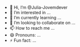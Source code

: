 - 👋 Hi, I’m @Julia-Jovemdever
- 👀 I’m interested in ...
- 🌱 I’m currently learning ...
- 💞️ I’m looking to collaborate on ...
- 📫 How to reach me ...
- 😄 Pronouns: ...
- ⚡ Fun fact: ...

<!---
Julia-Jovemdever/Julia-Jovemdever is a ✨ special ✨ repository because its `README.md` (this file) appears on your GitHub profile.
You can click the Preview link to take a look at your changes.
--->
